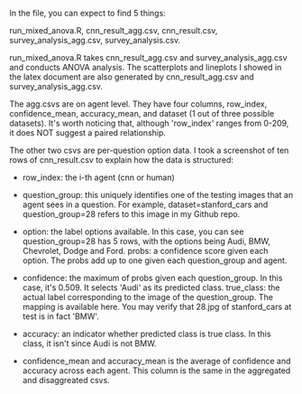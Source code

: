 In the file, you can expect to find 5 things:

run_mixed_anova.R, cnn_result_agg.csv, cnn_result.csv, survey_analysis_agg.csv, survey_analysis.csv.

run_mixed_anova.R takes cnn_result_agg.csv and survey_analysis_agg.csv and conducts ANOVA analysis. The scatterplots and lineplots I showed in the latex document are also generated by cnn_result_agg.csv and survey_analysis_agg.csv.

The agg.csvs are on agent level. They have four columns, row_index, confidence_mean, accuracy_mean, and dataset (1 out of three possible datasets). It's worth noticing that, although 'row_index' ranges from 0-209, it does NOT suggest a paired relationship. 

The other two csvs are per-question option data. I took a screenshot of ten rows of cnn_result.csv to explain how the data is structured:

- row_index: the i-th agent (cnn or human)
- question_group: this uniquely identifies one of the testing images that an agent sees in a question. For example, dataset=stanford_cars and question_group=28 refers to this image in my Github repo. 
- option: the label options available. In this case, you can see question_group=28 has 5 rows, with the options being Audi, BMW, Chevrolet, Dodge and Ford.
probs: a confidence score given each option. The probs add up to one given each question_group and agent.
- confidence: the maximum of probs given each question_group. In this case, it's 0.509. It selects 'Audi' as its predicted class.
true_class: the actual label corresponding to the image of the question_group. The mapping is available here. You may verify that 28.jpg of stanford_cars at test is in fact 'BMW'.
- accuracy: an indicator whether predicted class is true class. In this class, it isn't since Audi is not BMW. 

- confidence_mean and accuracy_mean is the average of confidence and accuracy across each agent. This column is the same in the aggregated and disaggreated csvs.